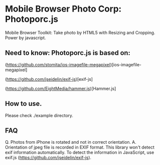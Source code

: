 # Mobile Browser Photo Corp: Photoporc.js
Mobile Browser Toolkit: Take photo by HTML5 with Resizing and Cropping.
Power by javascript.


## Need to know: Photoporc.js is based on:

(https://github.com/stomita/ios-imagefile-megapixel)[ios-imagefile-megapixel]

(https://github.com/jseidelin/exif-js)[exif-js]

(https://github.com/EightMedia/hammer.js)[Hammer.js]


## How to use.

Please check ./example directory.


## FAQ
Q. Photos from iPhone is rotated and not in correct orientation.
A. Orientation of jpeg file is recorded in EXIF format. This library won't detect exif information automatically. To detect the information in JavaScript, use exif.js (https://github.com/jseidelin/exif-js).


